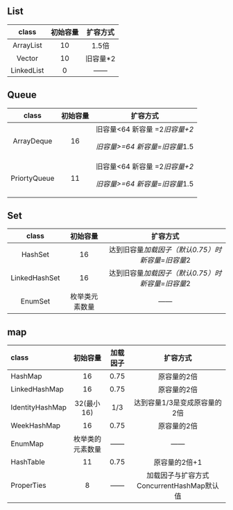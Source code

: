 ## List ##

|   class    | 初始容量 | 扩容方式 |
| :--------: | :------: | :------: |
| ArrayList  |    10    |  1.5倍   |
|   Vector   |    10    | 旧容量*2 |
| LinkedList |    0     |    ——    |

## Queue ##

|    class     | 初始容量 |                          扩容方式                           |
| :----------: | :------: | :---------------------------------------------------------: |
|  ArrayDeque  |    16    | 旧容量<64 新容量 =2*旧容量+2<p>旧容量>=64 新容量=旧容量*1.5 |
| PriortyQueue |    11    | 旧容量<64 新容量 =2*旧容量+2<p>旧容量>=64 新容量=旧容量*1.5 |

## Set ##

|     class     |    初始容量    |                     扩容方式                      |
| :-----------: | :------------: | :-----------------------------------------------: |
|    HashSet    |       16       | 达到旧容量*加载因子（默认0.75）时 新容量=旧容量*2 |
| LinkedHashSet |       16       | 达到旧容量*加载因子（默认0.75）时 新容量=旧容量*2 |
|    EnumSet    | 枚举类元素数量 |                        ——                         |

## map

| class           |     初始容量     | 加载因子 |                 扩容方式                  |
| :-------------- | :--------------: | :------: | :---------------------------------------: |
| HashMap         |        16        |   0.75   |                原容量的2倍                |
| LinkedHashMap   |        16        |   0.75   |                原容量的2倍                |
| IdentityHashMap |    32(最小16)    |   1/3    |       达到容量1/3是变成原容量的2倍        |
| WeekHashMap     |        16        |   0.75   |                原容量的2倍                |
| EnumMap         | 枚举类的元素数量 |    ——    |                    ——                     |
| HashTable       |        11        |   0.75   |               原容量的2倍+1               |
| ProperTies      |        8         |    ——    | 加载因子与扩容方式ConcurrentHashMap默认值 |

